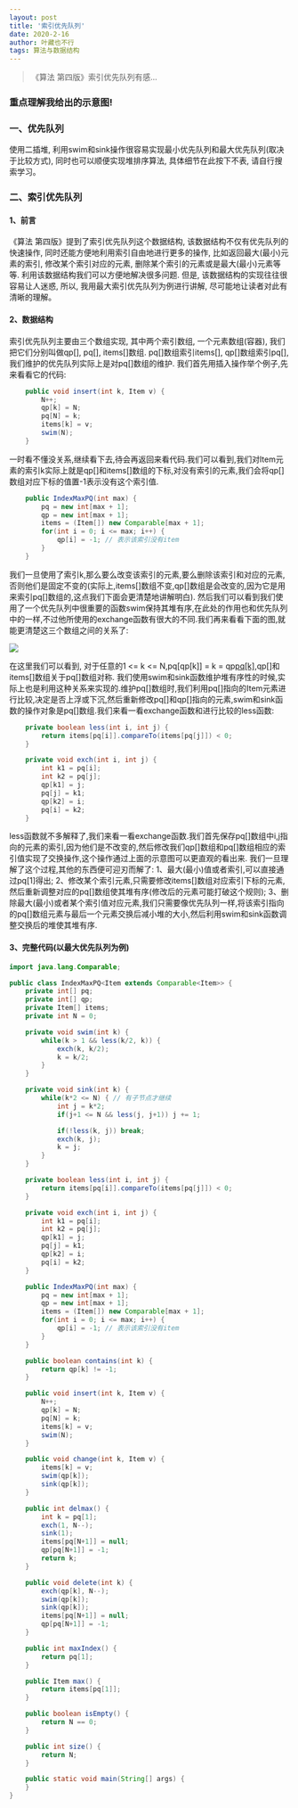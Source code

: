 ```yaml
---
layout: post
title: '索引优先队列'
date: 2020-2-16
author: 叶藏也不行
tags: 算法与数据结构
---
```


> 《算法 第四版》索引优先队列有感...

### 重点理解我给出的示意图!

### 一、优先队列
使用二插堆, 利用swim和sink操作很容易实现最小优先队列和最大优先队列(取决于比较方式), 同时也可以顺便实现堆排序算法, 具体细节在此按下不表, 请自行搜索学习。

### 二、索引优先队列
#### 1、前言
《算法 第四版》提到了索引优先队列这个数据结构, 该数据结构不仅有优先队列的快速操作, 同时还能方便地利用索引自由地进行更多的操作, 比如返回最大(最小)元素的索引, 修改某个索引对应的元素, 删除某个索引的元素或是最大(最小)元素等等. 利用该数据结构我们可以方便地解决很多问题. 但是, 该数据结构的实现往往很容易让人迷惑, 所以, 我用最大索引优先队列为例进行讲解, 尽可能地让读者对此有清晰的理解。

#### 2、数据结构
索引优先队列主要由三个数组实现, 其中两个索引数组, 一个元素数组(容器), 我们把它们分别叫做qp[], pq[], items[]数组. pq[]数组索引items[], qp[]数组索引pq[], 我们维护的优先队列实际上是对pq[]数组的维护. 我们首先用插入操作举个例子,先来看看它的代码:

```Java
    public void insert(int k, Item v) {
        N++;
        qp[k] = N;
        pq[N] = k;
        items[k] = v;
        swim(N);
    }
```
一时看不懂没关系,继续看下去,待会再返回来看代码.我们可以看到,我们对Item元素的索引k实际上就是qp[]和items[]数组的下标,对没有索引的元素,我们会将qp[]数组对应下标的值置-1表示没有这个索引值.

```Java
    public IndexMaxPQ(int max) {
        pq = new int[max + 1];
        qp = new int[max + 1];
        items = (Item[]) new Comparable[max + 1];
        for(int i = 0; i <= max; i++) {
            qp[i] = -1; // 表示该索引没有item
        }
    }
```
我们一旦使用了索引k,那么要么改变该索引的元素,要么删除该索引和对应的元素,否则他们是固定不变的(实际上,items[]数组不变,qp[]数组是会改变的,因为它是用来索引pq[]数组的,这点我们下面会更清楚地讲解明白). 然后我们可以看到我们使用了一个优先队列中很重要的函数swim保持其堆有序,在此处的作用也和优先队列中的一样,不过他所使用的exchange函数有很大的不同.我们再来看看下面的图,就能更清楚这三个数组之间的关系了:

![](\assets\ArticleImg\2020\02\01.jpg)

在这里我们可以看到, 对于任意的1 <= k <= N,pq[qp[k]] = k = qp[pq[k]](这也是书上的结论),qp[]和items[]数组关于pq[]数组对称. 我们使用swim和sink函数维护堆有序性的时候,实际上也是利用这种关系来实现的.维护pq[]数组时,我们利用pq[]指向的Item元素进行比较,决定是否上浮或下沉,然后重新修改pq[]和qp[]指向的元素,swim和sink函数的操作对象是pq[]数组.我们来看一看exchange函数和进行比较的less函数:


```Java
    private boolean less(int i, int j) {
        return items[pq[i]].compareTo(items[pq[j]]) < 0;
    }

    private void exch(int i, int j) {
        int k1 = pq[i];
        int k2 = pq[j];
        qp[k1] = j;
        pq[j] = k1;
        qp[k2] = i;
        pq[i] = k2;
    }
```


less函数就不多解释了,我们来看一看exchange函数.我们首先保存pq[]数组中i,j指向的元素的索引,因为他们是不改变的,然后修改我们qp[]数组和pq[]数组相应的索引值实现了交换操作,这个操作通过上面的示意图可以更直观的看出来. 我们一旦理解了这个过程,其他的东西便可迎刃而解了:
1、最大(最小)值或者索引,可以直接通过pq[1]得出;
2、修改某个索引元素,只需要修改items[]数组对应索引下标的元素,然后重新调整对应的pq[]数组使其堆有序(修改后的元素可能打破这个规则);
3、删除最大(最小)或者某个索引值对应元素,我们只需要像优先队列一样,将该索引指向的pq[]数组元素与最后一个元素交换后减小堆的大小,然后利用swim和sink函数调整交换后的堆使其堆有序.



#### 3、完整代码(以最大优先队列为例)

```Java
import java.lang.Comparable;

public class IndexMaxPQ<Item extends Comparable<Item>> {
    private int[] pq;
    private int[] qp;
    private Item[] items;
    private int N = 0;

    private void swim(int k) {
        while(k > 1 && less(k/2, k)) {
            exch(k, k/2);
            k = k/2;
        }
    }

    private void sink(int k) {
        while(k*2 <= N) { // 有子节点才继续
            int j = k*2;
            if(j+1 <= N && less(j, j+1)) j += 1;

            if(!less(k, j)) break;
            exch(k, j);
            k = j;
        }
    }

    private boolean less(int i, int j) {
        return items[pq[i]].compareTo(items[pq[j]]) < 0;
    }

    private void exch(int i, int j) {
        int k1 = pq[i];
        int k2 = pq[j];
        qp[k1] = j;
        pq[j] = k1;
        qp[k2] = i;
        pq[i] = k2;
    }

    public IndexMaxPQ(int max) {
        pq = new int[max + 1];
        qp = new int[max + 1];
        items = (Item[]) new Comparable[max + 1];
        for(int i = 0; i <= max; i++) {
            qp[i] = -1; // 表示该索引没有item
        }
    }

    public boolean contains(int k) {
        return qp[k] != -1;
    }

    public void insert(int k, Item v) {
        N++;
        qp[k] = N;
        pq[N] = k;
        items[k] = v;
        swim(N);
    }

    public void change(int k, Item v) {
        items[k] = v;
        swim(qp[k]);
        sink(qp[k]);
    }

    public int delmax() {
        int k = pq[1];
        exch(1, N--);
        sink(1);
        items[pq[N+1]] = null;
        qp[pq[N+1]] = -1;
        return k;
    }

    public void delete(int k) {
        exch(qp[k], N--);
        swim(qp[k]);
        sink(qp[k]);
        items[pq[N+1]] = null;
        qp[pq[N+1]] = -1;
    }

    public int maxIndex() {
        return pq[1];
    }

    public Item max() {
        return items[pq[1]];
    }

    public boolean isEmpty() {
        return N == 0;
    }

    public int size() {
        return N;
    }

    public static void main(String[] args) {
    }
}

```